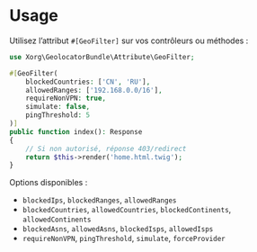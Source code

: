 # Usage

Utilisez l’attribut `#[GeoFilter]` sur vos contrôleurs ou méthodes :

```php
use Xorg\GeolocatorBundle\Attribute\GeoFilter;

#[GeoFilter(
    blockedCountries: ['CN', 'RU'],
    allowedRanges: ['192.168.0.0/16'],
    requireNonVPN: true,
    simulate: false,
    pingThreshold: 5
)]
public function index(): Response
{
    // Si non autorisé, réponse 403/redirect
    return $this->render('home.html.twig');
}
```

Options disponibles :

- `blockedIps`, `blockedRanges`, `allowedRanges`
- `blockedCountries`, `allowedCountries`, `blockedContinents`, `allowedContinents`
- `blockedAsns`, `allowedAsns`, `blockedIsps`, `allowedIsps`
- `requireNonVPN`, `pingThreshold`, `simulate`, `forceProvider`
